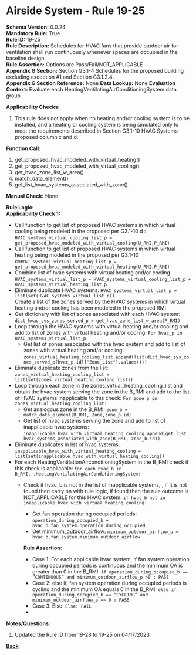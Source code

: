 # Airside System - Rule 19-25   
**Schema Version:** 0.0.24  
**Mandatory Rule:** True  
**Rule ID:** 19-25   
**Rule Description:** Schedules for HVAC fans that provide outdoor air for ventilation shall run continuously whenever spaces are occupied in the baseline design.  
**Rule Assertion:** Options are Pass/Fail/NOT_APPLICABLE                                              
**Appendix G Section:**  Section G3.1-4 Schedules for the proposed building excluding exception #1 and Section G3.1.2.4.   
**Appendix G Section Reference:**  None
**Data Lookup:** None 
**Evaluation Context:** Evaluate each HeatingVentilatingAirConditioningSystem data group    

**Applicability Checks:** 

1. This rule does not apply when no heating and/or cooling system is to be installed, and a heating or cooling system is being simulated only to meet the requirements described in Section G3.1-10 HVAC Systems proposed column c and d.
 
**Function Call:** 

1. get_proposed_hvac_modeled_with_virtual_heating() 
2. get_proposed_hvac_modeled_with_virtual_cooling()
3. get_hvac_zone_list_w_area()  
4. match_data_element()  
5. get_list_hvac_systems_associated_with_zone()

**Manual Check:** None  

**Rule Logic:**  
**Applicability Check 1:**   
- Call function to get list of proposed HVAC systems in which virtual cooling being modeled in the proposed per G3.1-10 d : `HVAC_systems_virtual_cooling_list_p = get_proposed_hvac_modeled_with_virtual_cooling(U_RMI,P_RMI)`
- Call function to get list of proposed HVAC systems in which virtual heating being modeled in the proposed per G3.1-10 c:`HVAC_systems_virtual_heating_list_p = get_proposed_hvac_modeled_with_virtual_heating(U_RMI,P_RMI)`
- Combine list of hvac systems with virtual heating and/or cooling: `HVAC_systems_virtual_list_p = HVAC_systems_virtual_cooling_list_p + HVAC_systems_virtual_heating_list_p`
- Eliminate duplicate HVAC systems: `HVAC_systems_virtual_list_p = list(set(HVAC_systems_virtual_list_p))`  
Create a list of the zones served by the HVAC systems in which virtual heating and/or cooling has been modeled in the proposed RMI
- Get dictionary with list of zones associated with each HVAC system: `dict_hvac_sys_zones_served_p = get_hvac_zone_list_w_area(P_RMI)`
- Loop through the HVAC systems with virtual heating and/or cooling and add to list of zones with virtual heating and/or cooling: `For hvac_p in HVAC_systems_virtual_list_p:`
    - Get list of zones associated with the hvac system and add to list of zones with virtual heating and/or cooling: `zones_virtual_heating_cooling_list.append(list(dict_hvac_sys_zones_served_p[hvac_p.id]["Zone_List"].values()))`  
- Eliminate duplicate zones from the list: `zones_virtual_heating_cooling_list = list(set(zones_virtual_heating_cooling_list))`
- Loop through each zone in the zones_virtual_heating_cooling_list and obtain the hvac system serving the zone in the B_RMI and add to the list of HVAC systems inapplicable to this check: `For zone_p in zones_virtual_heating_cooling_list:`
    - Get analogous zone in the B_RMI: `zone_b = match_data_element(B_RMI, Zone,zone_p.id)`  
    - Get list of hvac systems serving the zone and add to list of inapplicable hvac systems: `inapplicable_hvac_with_virtual_heating_cooling.append(get_list_hvac_systems_associated_with_zone(B_RMI, zone_b.id))`  
- Eliminate duplicates in list of hvac systems: `inapplicable_hvac_with_virtual_heating_cooling = list(set(inapplicable_hvac_with_virtual_heating_cooling))`
- For each HeatingVentilationAirconditioningSystem in the B_RMI check if this check is applicable: `for each hvac_b in B_RMI...HeatingVentilatingAirConditioningSystem:`
    - Check if hvac_b is not in the list of inapplicable systems, , if it is not found then carry on with rule logic, if found then the rule outcome is NOT_APPLICABLE for this HVAC system: `if hvac_b not in inapplicable_hvac_with_virtual_heating_cooling:`   
        - Get fan operation during occupied periods: `operation_during_occupied_b = hvac_b.fan_system.operation_during_occupied` 
        - Get minimum_outdoor_airflow: `minimum_outdoor_airflow_b = hvac_b.fan_system.minimum_outdoor_airflow`

        **Rule Assertion:**
        - Case 1: For each applicable hvac system, if fan system operation during occupied periods is continuous and the minimum OA is greater than 0 in the B_RMI: `if operation_during_occupied_b == “CONTINUOUS” and minimum_outdoor_airflow_p >0 : PASS`
        - Case 2: else if, fan system operation during occupied periods is cycling and the minimum OA equals 0 in the B_RMI: `else if operation_during_occupied_b == “CYCLING” and minimum_outdoor_airflow_p == 0 : PASS`
        - Case 3: Else: `Else: FAIL`
        - 
**Notes/Questions:**
1. Updated the Rule ID from 19-28 to 19-25 on 04/17/2023

**[Back](../_toc.md)**
